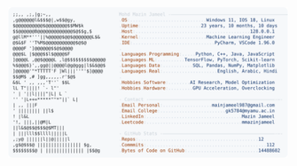 <picture>
  <source srcset="https://raw.githubusercontent.com/mmazinjameel/mmazinjameel/main/dark_mode.svg?v=1757897555" media="(prefers-color-scheme: dark)">
  <img src="https://raw.githubusercontent.com/mmazinjameel/mmazinjameel/main/light_mode.svg?v=1757897555">
</picture>
